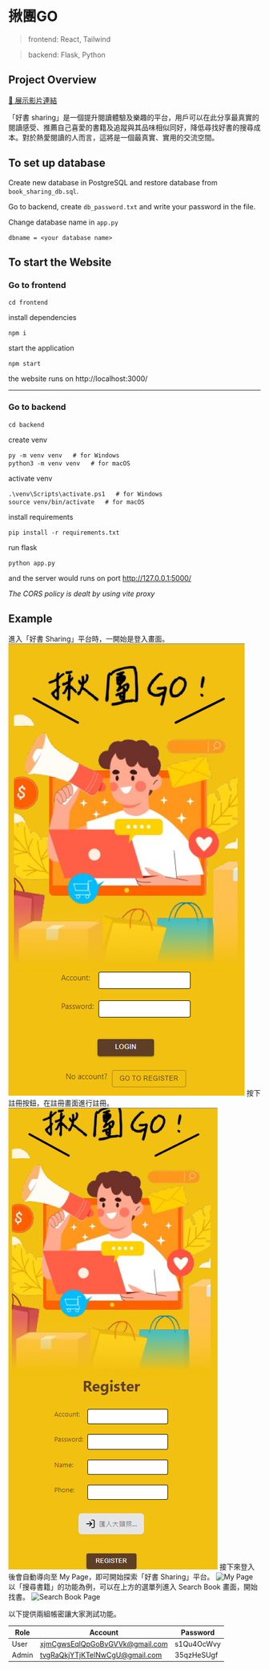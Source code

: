# 揪團GO

> frontend: React, Tailwind

> backend: Flask, Python

## Project Overview
[🔗 展示影片連結](https://www.youtube.com/watch?v=QPGB96r7pdg)

「好書 sharing」是一個提升閱讀體驗及樂趣的平台，用戶可以在此分享最真實的閱讀感受、推薦自己喜愛的書籍及追蹤與其品味相似同好，降低尋找好書的搜尋成本。對於熱愛閱讀的人而言，這將是一個最真實、實用的交流空間。


## To set up database
Create new database in PostgreSQL and restore database from ```book_sharing_db.sql```.

Go to backend, create ```db_password.txt``` and write your password in the file.

Change database name in ```app.py```
```
dbname = <your database name>
```

## To start the Website



### Go to frontend

```
cd frontend
```
install dependencies
```
npm i
```
start the application

```
npm start
```

the website runs on http://localhost:3000/

---

### Go to backend

```
cd backend
```
create venv

```
py -m venv venv   # for Windows
python3 -m venv venv   # for macOS
```

activate venv

```
.\venv\Scripts\activate.ps1   # for Windows
source venv/bin/activate   # for macOS
```
install requirements

```
pip install -r requirements.txt
```

run flask

```
python app.py
```

and the server would runs on port http://127.0.0.1:5000/

<i>The CORS policy is dealt by using vite proxy</i>

## Example
進入「好書 Sharing」平台時，一開始是登入畫面。
![Login Page](./screenshot/1_login.png)
按下註冊按鈕，在註冊畫面進行註冊。
![Register Page](./screenshot/2_register.png)
接下來登入後會自動導向至 My Page，即可開始探索「好書 Sharing」平台。
![My Page](./screenshot/3_myPage.png)
以「搜尋書籍」的功能為例，可以在上方的選單列進入 Search Book 畫面，開始找書。
![Search Book Page](./screenshot/4_searchBook.png)

以下提供兩組帳密讓大家測試功能。

| Role | Account | Password |
| --- | --- | --- |
| User | xjmCgwsEqlQpGoBvGVVk@gmail.com | s1Qu4OcWvy |
| Admin | tvgRaQkjYTjKTelNwCgU@gmail.com | 35qzHeSUgf |
